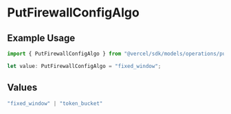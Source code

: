 # PutFirewallConfigAlgo

## Example Usage

```typescript
import { PutFirewallConfigAlgo } from "@vercel/sdk/models/operations/putfirewallconfig.js";

let value: PutFirewallConfigAlgo = "fixed_window";
```

## Values

```typescript
"fixed_window" | "token_bucket"
```